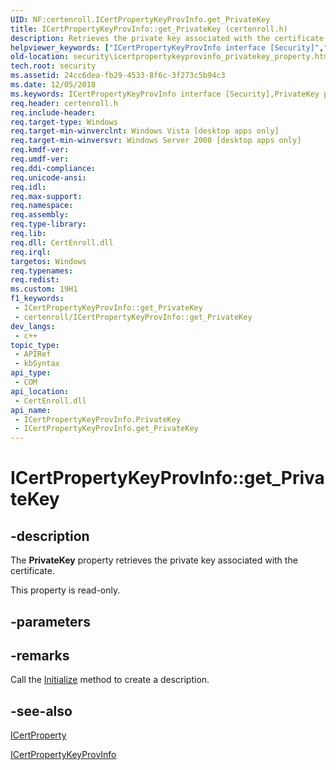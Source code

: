 ```yaml
---
UID: NF:certenroll.ICertPropertyKeyProvInfo.get_PrivateKey
title: ICertPropertyKeyProvInfo::get_PrivateKey (certenroll.h)
description: Retrieves the private key associated with the certificate.
helpviewer_keywords: ["ICertPropertyKeyProvInfo interface [Security]","PrivateKey property","ICertPropertyKeyProvInfo.PrivateKey","ICertPropertyKeyProvInfo.get_PrivateKey","ICertPropertyKeyProvInfo::PrivateKey","ICertPropertyKeyProvInfo::get_PrivateKey","PrivateKey property [Security]","PrivateKey property [Security]","ICertPropertyKeyProvInfo interface","certenroll/ICertPropertyKeyProvInfo::PrivateKey","certenroll/ICertPropertyKeyProvInfo::get_PrivateKey","get_PrivateKey","security.icertpropertykeyprovinfo_privatekey_property"]
old-location: security\icertpropertykeyprovinfo_privatekey_property.htm
tech.root: security
ms.assetid: 24cc6dea-fb29-4533-8f6c-3f273c5b94c3
ms.date: 12/05/2018
ms.keywords: ICertPropertyKeyProvInfo interface [Security],PrivateKey property, ICertPropertyKeyProvInfo.PrivateKey, ICertPropertyKeyProvInfo.get_PrivateKey, ICertPropertyKeyProvInfo::PrivateKey, ICertPropertyKeyProvInfo::get_PrivateKey, PrivateKey property [Security], PrivateKey property [Security],ICertPropertyKeyProvInfo interface, certenroll/ICertPropertyKeyProvInfo::PrivateKey, certenroll/ICertPropertyKeyProvInfo::get_PrivateKey, get_PrivateKey, security.icertpropertykeyprovinfo_privatekey_property
req.header: certenroll.h
req.include-header: 
req.target-type: Windows
req.target-min-winverclnt: Windows Vista [desktop apps only]
req.target-min-winversvr: Windows Server 2008 [desktop apps only]
req.kmdf-ver: 
req.umdf-ver: 
req.ddi-compliance: 
req.unicode-ansi: 
req.idl: 
req.max-support: 
req.namespace: 
req.assembly: 
req.type-library: 
req.lib: 
req.dll: CertEnroll.dll
req.irql: 
targetos: Windows
req.typenames: 
req.redist: 
ms.custom: 19H1
f1_keywords:
 - ICertPropertyKeyProvInfo::get_PrivateKey
 - certenroll/ICertPropertyKeyProvInfo::get_PrivateKey
dev_langs:
 - c++
topic_type:
 - APIRef
 - kbSyntax
api_type:
 - COM
api_location:
 - CertEnroll.dll
api_name:
 - ICertPropertyKeyProvInfo.PrivateKey
 - ICertPropertyKeyProvInfo.get_PrivateKey
---
```


# ICertPropertyKeyProvInfo::get_PrivateKey


## -description

The <b>PrivateKey</b> property retrieves the private key associated with the certificate.

This property is read-only.

## -parameters

## -remarks

 Call the <a href="https://docs.microsoft.com/windows/desktop/api/certenroll/nf-certenroll-icertpropertykeyprovinfo-initialize">Initialize</a> method to create a description.

## -see-also

<a href="https://docs.microsoft.com/windows/desktop/api/certenroll/nn-certenroll-icertproperty">ICertProperty</a>



<a href="https://docs.microsoft.com/windows/desktop/api/certenroll/nn-certenroll-icertpropertykeyprovinfo">ICertPropertyKeyProvInfo</a>

